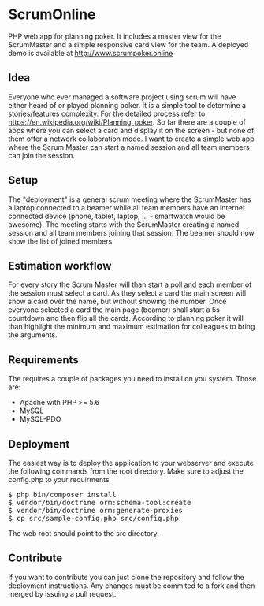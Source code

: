 # ScrumOnline
PHP web app for planning poker. It includes a master view for the ScrumMaster and a simple responsive card view for the team. A deployed demo is available at http://www.scrumpoker.online 

## Idea

Everyone who ever managed a software project using scrum will have either heard of or played planning poker. It is a simple tool to determine a stories/features complexity. For the detailed process refer to https://en.wikipedia.org/wiki/Planning_poker. So far there are a couple of apps where you can select a card and display it on the screen - but none of them offer a network collaboration mode. I want to create a simple web app where the Scrum Master can start a named session and all team members can join the session.

## Setup

The "deployment" is a general scrum meeting where the ScrumMaster has a laptop connected to a beamer while all team members have an internet connected device (phone, tablet, laptop, ... - smartwatch would be awesome). The meeting starts with the ScrumMaster creating a named session and all team members joining that session. The beamer should now show the list of joined members.

## Estimation workflow

For every story the Scrum Master will than start a poll and each member of the session must select a card. As they select a card the main screen will show a card over the name, but without showing the number. Once everyone selected a card the main page (beamer) shall start a 5s countdown and then flip all the cards. According to planning poker it will than highlight the minimum and maximum estimation for colleagues to bring the arguments.

## Requirements
The requires a couple of packages you need to install on you system. Those are:
- Apache with PHP >= 5.6
- MySQL
- MySQL-PDO

## Deployment
The easiest way is to deploy the application to your webserver and execute the following commands from the root directory. Make sure to adjust the config.php to your requirments
<pre>
$ php bin/composer install
$ vendor/bin/doctrine orm:schema-tool:create
$ vendor/bin/doctrine orm:generate-proxies
$ cp src/sample-config.php src/config.php
</pre>
The web root should point to the src directory.

## Contribute
If you want to contribute you can just clone the repository and follow the deployment instructions. Any changes must be commited to a fork and then merged by issuing a pull request.

